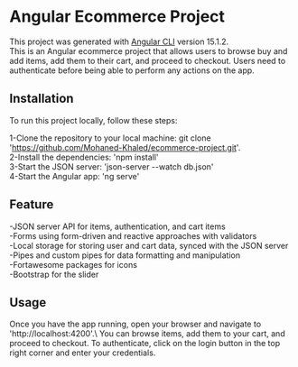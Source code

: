 # Angular Ecommerce Project

This project was generated with [Angular CLI](https://github.com/angular/angular-cli) version 15.1.2.\
This is an Angular ecommerce project that allows users to browse  buy and add items, add them to their cart, and proceed to checkout. Users need to authenticate before being able to perform any actions on the app.

## Installation

To run this project locally, follow these steps:

1-Clone the repository to your local machine: git clone 'https://github.com/Mohaned-Khaled/ecommerce-project.git'. \
2-Install the dependencies: 'npm install'\
3-Start the JSON server: 'json-server --watch db.json'\
4-Start the Angular app: 'ng serve'

## Feature
-JSON server API for items, authentication, and cart items\
-Forms using form-driven and reactive approaches with validators\
-Local storage for storing user and cart data, synced with the JSON server\
-Pipes and custom pipes for data formatting and manipulation\
-Fortawesome packages for icons\
-Bootstrap for the slider

## Usage

Once you have the app running, open your browser and navigate to 'http://localhost:4200'.\ You can browse items, add them to your cart, and proceed to checkout. To authenticate, click on the login button in the top right corner and enter your credentials.

